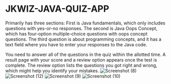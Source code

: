 # JKWIZ-JAVA-QUIZ-APP
Primarily has three sections: 
First is Java fundamentals, which only includes questions with yes-or-no responses. 
The second is Java Oops Concept, which has four-option multiple-choice questions with oops concept questions.
The third question is about programming concepts, and it has a text field where you have to enter your responses to the Java code. 

You need to answer all of the questions in the quiz within the allotted time.  A result page with your score and a review option appears once the test is complete. 
The review option lists the questions you got right and wrong, which might help you identify your mistakes. 
![Screenshot (8)](https://github.com/gupta06rashika/JKWIZ-JAVA-QUIZ-APP/assets/48640022/5d720df5-7961-4fad-af6a-8e3cfce81021)
![Screenshot (12)](https://github.com/gupta06rashika/JKWIZ-JAVA-QUIZ-APP/assets/48640022/b93d4810-c8ca-4e7e-9ac2-2750615e0a5b)
![Screenshot (9)](https://github.com/gupta06rashika/JKWIZ-JAVA-QUIZ-APP/assets/48640022/74efb2a8-d5a7-42f0-929a-df7c4979e74c)
![Screenshot (10)](https://github.com/gupta06rashika/JKWIZ-JAVA-QUIZ-APP/assets/48640022/07598842-74a9-43e3-bc23-f2873cad22c1)
